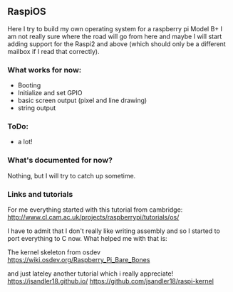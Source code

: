 ## RaspiOS

Here I try to build my own operating system for a raspberry pi Model B+
I am not really sure where the road will go from here and maybe I will start
adding support for the Raspi2 and above (which should only be a different
mailbox if I read that correctly).

### What works for now:

- Booting
- Initialize and set GPIO 
- basic screen output (pixel and line drawing)
- string output

### ToDo:

- a lot!

### What's documented for now?

Nothing, but I will try to catch up sometime.

### Links and tutorials

For me everything started with this tutorial from cambridge:
http://www.cl.cam.ac.uk/projects/raspberrypi/tutorials/os/

I have to admit that I don't really like writing assembly and so I started to
port everything to C now. What helped me with that is:

The kernel skeleton from osdev
https://wiki.osdev.org/Raspberry_Pi_Bare_Bones

and just lateley another tutorial which i really appreciate!
https://jsandler18.github.io/
https://github.com/jsandler18/raspi-kernel


